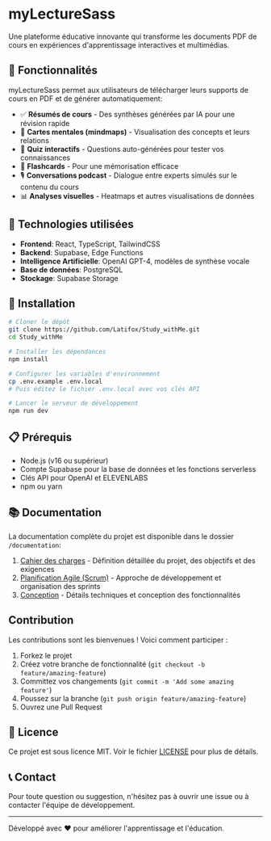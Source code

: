 # myLectureSass

Une plateforme éducative innovante qui transforme les documents PDF de cours en expériences d'apprentissage interactives et multimédias.

## 🌟 Fonctionnalités

myLectureSass permet aux utilisateurs de télécharger leurs supports de cours en PDF et de générer automatiquement:

- ✅ **Résumés de cours** - Des synthèses générées par IA pour une révision rapide
- 🧠 **Cartes mentales (mindmaps)** - Visualisation des concepts et leurs relations
- 📝 **Quiz interactifs** - Questions auto-générées pour tester vos connaissances
- 🎴 **Flashcards** - Pour une mémorisation efficace
- 🎙️ **Conversations podcast** - Dialogue entre experts simulés sur le contenu du cours
- 📊 **Analyses visuelles** - Heatmaps et autres visualisations de données

## 🚀 Technologies utilisées

- **Frontend**: React, TypeScript, TailwindCSS
- **Backend**: Supabase, Edge Functions
- **Intelligence Artificielle**: OpenAI GPT-4, modèles de synthèse vocale
- **Base de données**: PostgreSQL
- **Stockage**: Supabase Storage

## 🔧 Installation

```bash
# Cloner le dépôt
git clone https://github.com/Latifox/Study_withMe.git
cd Study_withMe

# Installer les dépendances
npm install

# Configurer les variables d'environnement
cp .env.example .env.local
# Puis éditez le fichier .env.local avec vos clés API

# Lancer le serveur de développement
npm run dev
```

## 📋 Prérequis

- Node.js (v16 ou supérieur)
- Compte Supabase pour la base de données et les fonctions serverless
- Clés API pour OpenAI et ELEVENLABS 
- npm ou yarn

## 📚 Documentation

La documentation complète du projet est disponible dans le dossier `/documentation`:

1. [Cahier des charges](./documentation/01-cahier-des-charges.md) - Définition détaillée du projet, des objectifs et des exigences
2. [Planification Agile (Scrum)](./documentation/02-planification-agile-scrum.md) - Approche de développement et organisation des sprints
3. [Conception](./documentation/03-conception-sprint.md) - Détails techniques et conception des fonctionnalités

##  Contribution

Les contributions sont les bienvenues ! Voici comment participer :

1. Forkez le projet
2. Créez votre branche de fonctionnalité (`git checkout -b feature/amazing-feature`)
3. Committez vos changements (`git commit -m 'Add some amazing feature'`)
4. Poussez sur la branche (`git push origin feature/amazing-feature`)
5. Ouvrez une Pull Request

## 📄 Licence

Ce projet est sous licence MIT. Voir le fichier [LICENSE](LICENSE) pour plus de détails.

## 📞 Contact

Pour toute question ou suggestion, n'hésitez pas à ouvrir une issue ou à contacter l'équipe de développement.

---

Développé avec ❤️ pour améliorer l'apprentissage et l'éducation. 
